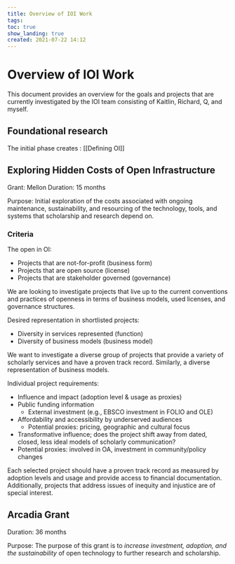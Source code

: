 ```yaml
---
title: Overview of IOI Work
tags: 
toc: true
show_landing: true
created: 2021-07-22 14:12
---
```


# Overview of IOI Work

This document provides an overview for the goals and projects that are currently investigated by the IOI team consisting of Kaitlin, Richard, Q, and myself.

## Foundational research

The initial phase creates : [[Defining OI]]

## Exploring Hidden Costs of Open Infrastructure

Grant: Mellon
Duration: 15 months

Purpose: Initial exploration of the costs associated with ongoing maintenance, sustainability, and resourcing of the technology, tools, and systems that scholarship and research depend on.

### Criteria

The open in OI:

-   Projects that are not-for-profit (business form)
-   Projects that are open source (license)
-   Projects that are stakeholder governed (governance)

We are looking to investigate projects that live up to the current conventions and practices of openness in terms of business models, used licenses, and governance structures.

Desired representation in shortlisted projects:

-   Diversity in services represented (function)
-   Diversity of business models (business model)

We want to investigate a diverse group of projects that provide a variety of scholarly services and have a proven track record. Similarly, a diverse representation of business models.

Individual project requirements:

-   Influence and impact (adoption level & usage as proxies)
-   Public funding information
	-   External investment (e.g., EBSCO investment in FOLIO and OLE)
-   Affordability and accessibility by underserved audiences
	-   Potential proxies: pricing, geographic and cultural focus
-   Transformative influence; does the project shift away from dated, closed, less ideal models of scholarly communication?
-   Potential proxies: involved in OA, investment in community/policy changes

Each selected project should have a proven track record as measured by adoption levels and usage and provide access to financial documentation. Additionally, projects that address issues of inequity and injustice are of special interest.

## Arcadia Grant

Duration: 36 months

Purpose: The purpose of this grant is to *increase investment, adoption, and the sustainability* of open technology to further research and scholarship.

